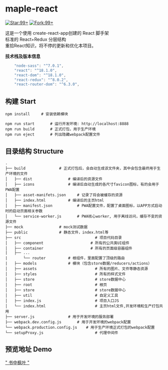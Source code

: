 # maple-react

[![Star:99+](https://img.shields.io/badge/Star-99+-red)](https://github.com/prettier/prettier)
[![Fork:99+](https://img.shields.io/badge/Fork-99+-green)](https://github.com/prettier/prettier)


这是一个使用 create-react-app创建的 React 脚手架<br/>
标准的 React+Redux 分层结构<br/>
重拾React知识，将不停的更新和优化本项目。

**技术栈及版本信息**

```javascript
    "node-sass": "^7.0.1",
    "react": "^18.1.0",
    "react-dom": "^18.1.0",
    "react-redux": "^8.0.2",
    "react-router-dom": "^6.3.0",
```

## 构建 Start

``` 
npm install		# 安装依赖模块

npm run start		# 运行开发环境: http://localhost:8888
npm run build		# 正式打包，用于生产环境
npm run eject		# 列出隐藏webpack配置文件

```
 

## 目录结构 Structure

```
.
├── build				# 正式打包后，会自动生成该文件夹，其中会包含最终用于生产环境的文件
│   ├── dist				# 编译后的资源文件
│   ├── icons				# 编译后自动生成的各尺寸favicon图标，有的会用于PWA配置
│   ├── asset-manifets.json		# 记录了将会被缓存的资源
│   ├── index.html			# 编译后的主页html
│   ├── manifest.json			# PWA配置文件，配置了桌面图标，以APP方式启动时的启动页面相关参数
│   └── service-worker.js		# PWA核心worker, 用于离线访问，缓存不变的资源文件
├── mock				# mock测试数据
├── public				# 静态文件，index.html等
├── src                                 # 项目代码目录
│   ├── component                     # 所有的公共类UI组件
│   ├── container                     # 所有的页面级容器组件
|	├── ...
|   	└── router			# 根组件，里面配置了顶级的路由
|   ├── models				# 模块（包含store数据/reducers/actions）
│   ├── assets                          # 所有的图片、文件等静态资源
│   ├── styles                          # 所有的样式文件
│   ├── store                           # store数据中心
│   ├── root                            # 根页
│   ├── store                           # store数据中心
│   ├── util                            # 自定义工具
│   ├── index.js                        # 项目入口JS
│   └── index.html                      # 主页html文件,开发环境和生产打包共用
├── server.js				# 用于开发环境的服务部署
├── webpack.dev.config.js		# 用于开发环境的webpack配置
└── webpack.production.config.js	# 用于生产环境正式打包的webpack配置
└── setupProxy.js                       # 代理中间件
```

## 预览地址 Demo

<a href="http://www.zhouyi.run" target="_blank">" 书中枫叶 "</a>